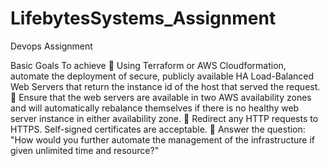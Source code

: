 # LifebytesSystems_Assignment
Devops Assignment

Basic Goals To achieve
 Using Terraform or AWS Cloudformation, automate the deployment of secure,
publicly available HA Load-Balanced Web Servers that return the instance id
of the host that served the request.
 Ensure that the web servers are available in two AWS availability zones and
will automatically rebalance themselves if there is no healthy web server
instance in either availability zone.
 Redirect any HTTP requests to HTTPS. Self-signed certificates are
acceptable.
 Answer the question: &quot;How would you further automate the management of
the infrastructure if given unlimited time and resource?&quot;
